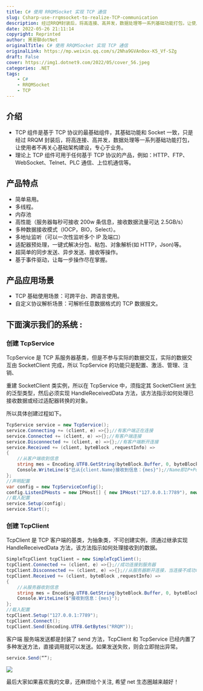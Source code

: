 ```yaml
---
title: C# 使用 RRQMSocket 实现 TCP 通信
slug: Csharp-use-rrqmsocket-to-realize-TCP-communication
description: 经过RRQM封装后，将高连接、高并发，数据处理等一系列基础功能打包，让使用者不再关心基础架构建设，专心于业务。
date: 2022-05-26 21:11:14
copyright: Reprinted
author: 黑哥聊dotNet
originalTitle: C# 使用 RRQMSocket 实现 TCP 通信
originalLink: https://mp.weixin.qq.com/s/2Nha9GVAnOox-K5_Vf-SZg
draft: False
cover: https://img1.dotnet9.com/2022/05/cover_56.jpeg
categories: .NET
tags: 
    - C#
    - RRQMSocket
    - TCP
---
```


## 介绍

- TCP 组件是基于 TCP 协议的最基础组件，其基础功能和 Socket 一致，只是经过 RRQM 封装后，将高连接、高并发，数据处理等一系列基础功能打包，让使用者不再关心基础架构建设，专心于业务。
- 理论上 TCP 组件可用于任何基于 TCP 协议的产品，例如：HTTP、FTP、WebSocket、Telnet、PLC 通信、上位机通信等。

## 产品特点

- 简单易用。
- 多线程。
- 内存池
- 高性能（服务器每秒可接收 200w 条信息，接收数据流量可达 2.5GB/s）
- 多种数据接收模式（IOCP，BIO，Select）。
- 多地址监听（可以一次性监听多个 IP 及端口）
- 适配器预处理，一键式解决分包、粘包、对象解析(如 HTTP，Json)等。
- 超简单的同步发送、异步发送、接收等操作。
- 基于事件驱动，让每一步操作尽在掌握。

## 产品应用场景

- TCP 基础使用场景：可跨平台、跨语言使用。
- 自定义协议解析场景：可解析任意数据格式的 TCP 数据报文。

## 下面演示我们的系统 :

### 创建 TcpService

TcpService 是 TCP 系服务器基类，但是不参与实际的数据交互，实际的数据交互由 SocketClient 完成，所以 TcpService 的功能只是配置、激活、管理、注销、

重建 SocketClient 类实例，所以在 TcpService 中，须指定其 SocketClient 派生的泛型类型，然后必须实现 HandleReceivedData 方法，该方法指示如何处理已接收数据或经过适配器转换的对象。

所以具体创建过程如下。

```csharp
TcpService service = new TcpService();
service.Connecting += (client, e) =>{};//有客户端正在连接
service.Connected += (client, e) =>{};//有客户端连接
service.Disconnected += (client, e) =>{};//有客户端断开连接
service.Received += (client, byteBlock ,requestInfo) =>
{
    //从客户端收到信息
    string mes = Encoding.UTF8.GetString(byteBlock.Buffer, 0, byteBlock.Len);
    Console.WriteLine($"已从{client.Name}接收到信息：{mes}");//Name即IP+Port
};
//声明配置
var config = new TcpServiceConfig();
config.ListenIPHosts = new IPHost[] { new IPHost("127.0.0.1:7789"), new IPHost(7790) };//同时监听两个地址
//载入配置
service.Setup(config);
service.Start();
```

### 创建 TcpClient

TcpClient 是 TCP 客户端的基类，为抽象类，不可创建实例，须通过继承实现 HandleReceivedData 方法，该方法指示如何处理接收到的数据。

```csharp
SimpleTcpClient tcpClient = new SimpleTcpClient();
tcpClient.Connected += (client, e) =>{};//成功连接到服务器
tcpClient.Disconnected += (client, e) =>{};//从服务器断开连接，当连接不成功时不会触发。
tcpClient.Received += (client, byteBlock ,requestInfo) =>
{
    //从服务器收到信息
    string mes = Encoding.UTF8.GetString(byteBlock.Buffer, 0, byteBlock.Len);
    Console.WriteLine($"接收到信息：{mes}");
};
//载入配置
tcpClient.Setup("127.0.0.1:7789");
tcpClient.Connect();
tcpClient.Send(Encoding.UTF8.GetBytes("RRQM"));
```

客户端 服务端发送都是封装了 send 方法，TcpClient 和 TcpService 已经内置了多种发送方法，直接调用就可以发送。如果发送失败，则会立即抛出异常。

```csharp
service.Send(“”);
```

![](https://img1.dotnet9.com/2022/05/5601.png)

最后大家如果喜欢我的文章，还麻烦给个关注, 希望 net 生态圈越来越好！
